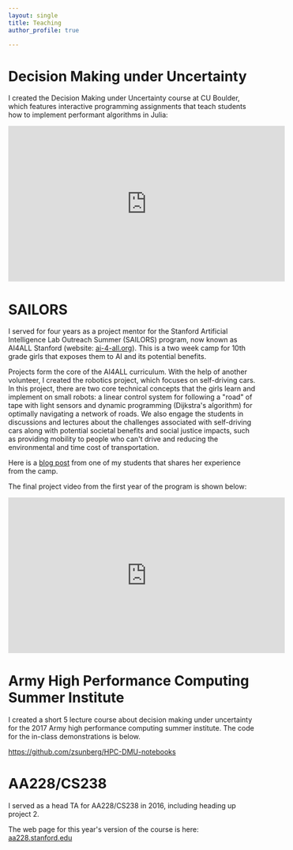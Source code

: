 ```yaml
---
layout: single
title: Teaching
author_profile: true

---
```


# Decision Making under Uncertainty

I created the Decision Making under Uncertainty course at CU Boulder, which features interactive programming assignments that teach students how to implement performant algorithms in Julia:

<iframe width="560" height="315" src="https://www.youtube.com/embed/v7XhdLkLMEg" title="YouTube video player" frameborder="0" allow="accelerometer; autoplay; clipboard-write; encrypted-media; gyroscope; picture-in-picture" allowfullscreen></iframe>

# SAILORS

I served for four years as a project mentor for the Stanford Artificial Intelligence Lab Outreach Summer (SAILORS) program, now known as AI4ALL Stanford (website: [ai-4-all.org](http://ai-4-all.org)).
This is a two week camp for 10th grade girls that exposes them to AI and its potential benefits.

Projects form the core of the AI4ALL curriculum.
With the help of another volunteer, I created the robotics project, which focuses on self-driving cars.
In this project, there are two core technical concepts that the girls learn and implement on small robots: a linear control system for following a "road" of tape with light sensors and dynamic programming (Dijkstra's algorithm) for optimally navigating a network of roads.
We also engage the students in discussions and lectures about the challenges associated with self-driving cars along with potential societal benefits and social justice impacts, such as providing mobility to people who can't drive and reducing the environmental and time cost of transportation.

Here is a [blog post](https://medium.com/ai4allorg/bringing-inclusive-ai-into-my-community-df845386b83f) from one of my students that shares her experience from the camp.


The final project video from the first year of the program is shown below:

<iframe width="560" height="315" src="https://www.youtube.com/embed/C-QyNdUrn1c" frameborder="0" allow="autoplay; encrypted-media" allowfullscreen></iframe>

# Army High Performance Computing Summer Institute

I created a short 5 lecture course about decision making under uncertainty for the 2017 Army high performance computing summer institute. The code for the in-class demonstrations is below.

[https://github.com/zsunberg/HPC-DMU-notebooks ](https://github.com/zsunberg/HPC-DMU-notebooks)

# AA228/CS238

I served as a head TA for AA228/CS238 in 2016, including heading up project 2.

The web page for this year's version of the course is here: [aa228.stanford.edu](http://aa228.stanford.edu)
